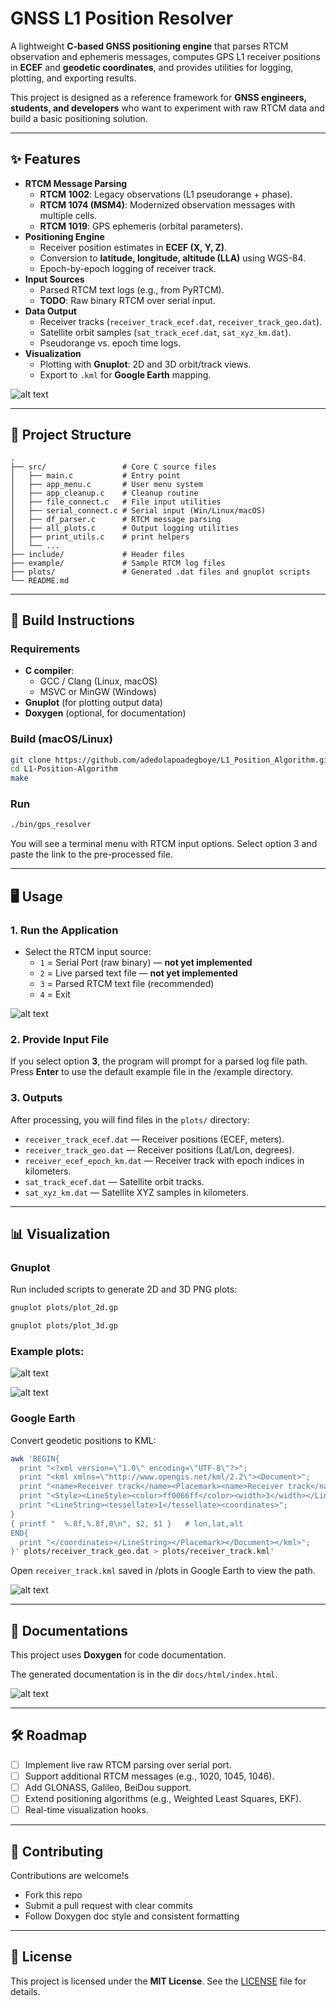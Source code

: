 # GNSS L1 Position Resolver

A lightweight **C-based GNSS positioning engine** that parses RTCM observation and ephemeris messages, computes GPS L1 receiver positions in **ECEF** and **geodetic coordinates**, and provides utilities for logging, plotting, and exporting results.

This project is designed as a reference framework for **GNSS engineers, students, and developers** who want to experiment with raw RTCM data and build a basic positioning solution.

---

## ✨ Features

- **RTCM Message Parsing**
  - **RTCM 1002**: Legacy observations (L1 pseudorange + phase).
  - **RTCM 1074 (MSM4)**: Modernized observation messages with multiple cells.
  - **RTCM 1019**: GPS ephemeris (orbital parameters).
- **Positioning Engine**
  - Receiver position estimates in **ECEF (X, Y, Z)**.
  - Conversion to **latitude, longitude, altitude (LLA)** using WGS-84.
  - Epoch-by-epoch logging of receiver track.
- **Input Sources**
  - Parsed RTCM text logs (e.g., from PyRTCM).
  - **TODO**: Raw binary RTCM over serial input.
- **Data Output**
  - Receiver tracks (`receiver_track_ecef.dat`, `receiver_track_geo.dat`).
  - Satellite orbit samples (`sat_track_ecef.dat`, `sat_xyz_km.dat`).
  - Pseudorange vs. epoch time logs.
- **Visualization**
  - Plotting with **Gnuplot**: 2D and 3D orbit/track views.
  - Export to `.kml` for **Google Earth** mapping.

![alt text](screenshots/program_flow.png)

---

## 📂 Project Structure

```
.
├── src/                 # Core C source files
│   ├── main.c           # Entry point
│   ├── app_menu.c       # User menu system
│   ├── app_cleanup.c    # Cleanup routine
│   ├── file_connect.c   # File input utilities
│   ├── serial_connect.c # Serial input (Win/Linux/macOS)
│   ├── df_parser.c      # RTCM message parsing
│   ├── all_plots.c      # Output logging utilities
│   ├── print_utils.c    # print helpers
│   └── ...
├── include/             # Header files
├── example/             # Sample RTCM log files
├── plots/               # Generated .dat files and gnuplot scripts
└── README.md
```

---

## 🔧 Build Instructions

### Requirements
- **C compiler**:
  - GCC / Clang (Linux, macOS)
  - MSVC or MinGW (Windows)
- **Gnuplot** (for plotting output data)
- **Doxygen** (optional, for documentation)

### Build (macOS/Linux)
```bash
git clone https://github.com/adedolapoadegboye/L1_Position_Algorithm.git
cd L1-Position-Algorithm
make
```

### Run
```bash
./bin/gps_resolver
```

You will see a terminal menu with RTCM input options. Select option 3 and paste the link to the pre-processed file.



---

## 🖥️ Usage

### 1. Run the Application
- Select the RTCM input source:
  - `1` = Serial Port (raw binary) — **not yet implemented**
  - `2` = Live parsed text file — **not yet implemented**
  - `3` = Parsed RTCM text file (recommended)
  - `4` = Exit

![alt text](screenshots/flowchart.png)

### 2. Provide Input File
If you select option **3**, the program will prompt for a parsed log file path.
Press **Enter** to use the default example file in the /example directory.

### 3. Outputs
After processing, you will find files in the `plots/` directory:
- `receiver_track_ecef.dat` — Receiver positions (ECEF, meters).
- `receiver_track_geo.dat` — Receiver positions (Lat/Lon, degrees).
- `receiver_ecef_epoch_km.dat` — Receiver track with epoch indices in kilometers.
- `sat_track_ecef.dat` — Satellite orbit tracks.
- `sat_xyz_km.dat` — Satellite XYZ samples in kilometers.

---

## 📊 Visualization

### Gnuplot
Run included scripts to generate 2D and 3D PNG plots:
```bash
gnuplot plots/plot_2d.gp
```
```bash
gnuplot plots/plot_3d.gp
```

### Example plots:

![alt text](plots/gnss_orbits.png)

![alt text](plots/pseudorange_time.png)

### Google Earth
Convert geodetic positions to KML:

```bash
awk 'BEGIN{
  print "<?xml version=\"1.0\" encoding=\"UTF-8\"?>";
  print "<kml xmlns=\"http://www.opengis.net/kml/2.2\"><Document>";
  print "<name>Receiver track</name><Placemark><name>Receiver track</name>";
  print "<Style><LineStyle><color>ff0066ff</color><width>3</width></LineStyle></Style>";
  print "<LineString><tessellate>1</tessellate><coordinates>";
}
{ printf "  %.8f,%.8f,0\n", $2, $1 }   # lon,lat,alt
END{
  print "</coordinates></LineString></Placemark></Document></kml>";
}' plots/receiver_track_geo.dat > plots/receiver_track.kml'
```

Open `receiver_track.kml` saved in /plots in Google Earth to view the path.

![alt text](screenshots/Receiver_points.png)

---

## 📖 Documentations

This project uses **Doxygen** for code documentation.

The generated documentation is in the dir `docs/html/index.html`.

![alt text](screenshots/Doxygen.png)

---

## 🛠️ Roadmap

- [ ] Implement live raw RTCM parsing over serial port.
- [ ] Support additional RTCM messages (e.g., 1020, 1045, 1046).
- [ ] Add GLONASS, Galileo, BeiDou support.
- [ ] Extend positioning algorithms (e.g., Weighted Least Squares, EKF).
- [ ] Real-time visualization hooks.

---

## 🤝 Contributing

Contributions are welcome!s
- Fork this repo
- Submit a pull request with clear commits
- Follow Doxygen doc style and consistent formatting

---

## 📜 License

This project is licensed under the **MIT License**.
See the [LICENSE](LICENSE) file for details.
